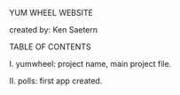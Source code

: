 YUM WHEEL WEBSITE

created by: Ken Saetern

TABLE OF CONTENTS

I. yumwheel: project name, main project file.

II. polls: first app created.
